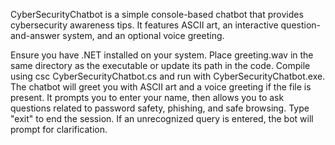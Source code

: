 CyberSecurityChatbot is a simple console-based chatbot that provides cybersecurity awareness tips.
It features ASCII art, an interactive question-and-answer system, and an optional voice greeting.

Ensure you have .NET installed on your system. Place greeting.wav in the same directory as the executable or update its path in the code.
Compile using csc CyberSecurityChatbot.cs and run with CyberSecurityChatbot.exe.
The chatbot will greet you with ASCII art and a voice greeting if the file is present. 
It prompts you to enter your name, then allows you to ask questions related to password safety, phishing, and safe browsing.
Type "exit" to end the session. 
If an unrecognized query is entered, the bot will prompt for clarification.